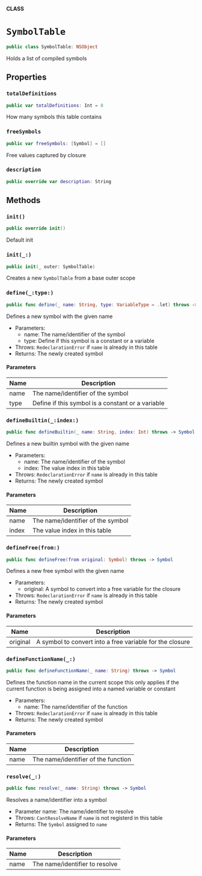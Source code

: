 **CLASS**

# `SymbolTable`

```swift
public class SymbolTable: NSObject
```

Holds a list of compiled symbols

## Properties
### `totalDefinitions`

```swift
public var totalDefinitions: Int = 0
```

How many symbols this table contains

### `freeSymbols`

```swift
public var freeSymbols: [Symbol] = []
```

Free values captured by closure

### `description`

```swift
public override var description: String
```

## Methods
### `init()`

```swift
public override init()
```

Default init

### `init(_:)`

```swift
public init(_ outer: SymbolTable)
```

Creates a new `SymbolTable` from a base outer scope

### `define(_:type:)`

```swift
public func define(_ name: String, type: VariableType = .let) throws -> Symbol
```

Defines a new symbol with the given name
- Parameters:
    - name: The name/identifier of the symbol
    - type: Define if this symbol is a constant or a variable
- Throws: `RedeclarationError` if `name` is  already in this table
- Returns: The newly created symbol

#### Parameters

| Name | Description |
| ---- | ----------- |
| name | The name/identifier of the symbol |
| type | Define if this symbol is a constant or a variable |

### `defineBuiltin(_:index:)`

```swift
public func defineBuiltin(_ name: String, index: Int) throws -> Symbol
```

Defines a new builtin symbol with the given name
- Parameters:
    - name: The name/identifier of the symbol
    - index: The value index in this table
- Throws: `RedeclarationError` if `name` is  already in this table
- Returns: The newly created symbol

#### Parameters

| Name | Description |
| ---- | ----------- |
| name | The name/identifier of the symbol |
| index | The value index in this table |

### `defineFree(from:)`

```swift
public func defineFree(from original: Symbol) throws -> Symbol
```

Defines a new free symbol with the given name
- Parameters:
    - original: A symbol to convert into a free variable for the closure
- Throws: `RedeclarationError` if `name` is  already in this table
- Returns: The newly created symbol

#### Parameters

| Name | Description |
| ---- | ----------- |
| original | A symbol to convert into a free variable for the closure |

### `defineFunctionName(_:)`

```swift
public func defineFunctionName(_ name: String) throws -> Symbol
```

Defines the function name in the current scope this only applies if the
current function is being assigned into a named variable or constant
- Parameters:
    - name: The name/identifier of the function
- Throws: `RedeclarationError` if `name` is  already in this table
- Returns: The newly created symbol

#### Parameters

| Name | Description |
| ---- | ----------- |
| name | The name/identifier of the function |

### `resolve(_:)`

```swift
public func resolve(_ name: String) throws -> Symbol
```

Resolves a name/identifier into a symbol
- Parameter name: The name/identifier to resolve
- Throws: `CantResolveName` if `name` is not registerd in this table
- Returns: The `Symbol` assigned to `name`

#### Parameters

| Name | Description |
| ---- | ----------- |
| name | The name/identifier to resolve |